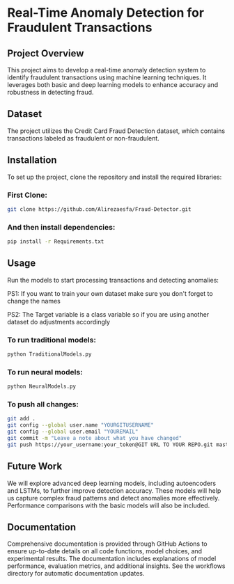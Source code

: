 # Real-Time Anomaly Detection for Fraudulent Transactions

## Project Overview
This project aims to develop a real-time anomaly detection system to identify fraudulent transactions using machine learning techniques. It leverages both basic and deep learning models to enhance accuracy and robustness in detecting fraud.

## Dataset
The project utilizes the Credit Card Fraud Detection dataset, which contains transactions labeled as fraudulent or non-fraudulent.

## Installation
To set up the project, clone the repository and install the required libraries:
### First Clone:
```bash
git clone https://github.com/Alirezaesfa/Fraud-Detector.git
```
### And then install dependencies:
```bash
pip install -r Requirements.txt
```

## Usage
Run the models to start processing transactions and detecting anomalies:

PS1: If you want to train your own dataset make sure you don't forget to change the names

PS2: The Target variable is a class variable so if you are using another dataset do adjustments accordingly
### To run traditional models:
```bash
python TraditionalModels.py
```
### To run neural models:
```bash
python NeuralModels.py
```

### To push all changes:
```bash
git add .
git config --global user.name "YOURGITUSERNAME"
git config --global user.email "YOUREMAIL"
git commit -m "Leave a note about what you have changed"
git push https://your_username:your_token@GIT URL TO YOUR REPO.git master


```

## Future Work
We will explore advanced deep learning models, including autoencoders and LSTMs, to further improve detection accuracy. These models will help us capture complex fraud patterns and detect anomalies more effectively. Performance comparisons with the basic models will also be included.

## Documentation
Comprehensive documentation is provided through GitHub Actions to ensure up-to-date details on all code functions, model choices, and experimental results. The documentation includes explanations of model performance, evaluation metrics, and additional insights. See the workflows directory for automatic documentation updates.
